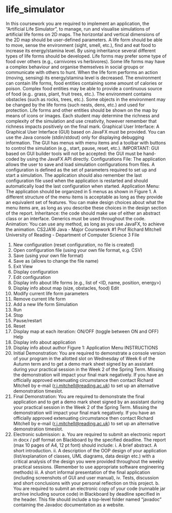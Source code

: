 # life_simulator

In this coursework you are required to implement an application, the “Artificial Life Simulator”, to
manage, run and visualise simulations of artificial life forms on 2D maps. The horizontal and vertical
dimensions of the 2D map should be user-defined parameters. A life form should be able to move, sense
the environment (sight, smell, etc.), find and eat food to increase its energy/stamina level. By using
inheritance several different types of life forms should be developed. Life forms may prefer some type of
food over others (e.g., carnivores vs herbivores). Some life forms may have a complex behaviour and
organise themselves in social groups or communicate with others to hunt. When the life form performs an
action (moving, sensing) its energy/stamina level is decreased. The environment can contain life forms,
food entities containing some amount of calories or poison. Complex food entities may be able to provide
a continuous source of food (e.g.. grass, plant, fruit trees, etc.). The environment contains obstacles (such
as rocks, trees, etc.). Some objects in the environment may be changed by the life forms (such nests, dens,
etc.) and used for protection. Life forms and other entities should be shown on the map by means of icons
or images.
Each student may determine the richness and complexity of the simulation and use creativity, however
remember that richness impacts positively on the final mark.
Graphical User Interface: A Graphical User Interface (GUI) based on JavaFX must be provided. You
can use the Java console (stdin/stdout) only for displaying debugging information. The GUI has menus
with menu items and a toolbar with buttons to control the simulation (e.g., start, pause, reset, etc.).
IMPORTANT: GUI based on GUI builder tools will not be accepted: the GUI must be hand-coded by
using the JavaFX API directly.
Configurations File: The application allows the user to save and load simulation configurations from
files. A configuration is defined as the set of parameters required to set up and start a simulation. The
application should also remember the last configuration file used when the application is restarted and
should automatically load the last configuration when started.
Application Menu: The application should be organized in 5 menus as shown in Figure 1. A different
structure of the menu items is acceptable as long as they provide an equivalent set of features.
You can make design choices about what the menu items are, as long as you describe these choices in the
design section of the report.
Inheritance: the code should make use of either an abstract class or an interface. Generics must be used
throughout the code.
Animation: You can use any method, as long as you use JavaFX, to achieve the animation.
CS2JA16 Java - Major Coursework #1 Prof Richard Mitchell
University of Reading - Department of Computer Science 3
File
1. New configuration (reset configuration, no file is created)
2. Open configuration file (using your own file format, e.g. CSV)
3. Save (using your own file format)
4. Save as (allows to change the file name)
5. Exit
View
1. Display configuration
2. Edit configuration
3. Display info about life forms (e.g., list of <ID, name, position, energy>)
4. Display info about map (size, obstacles, food)
Edit
1. Modify current life form parameters
2. Remove current life form
3. Add a new life form
Simulation
1. Run
2. Stop
3. Pause/restart
4. Reset
5. Display map at each iteration: ON/OFF (toggle between ON and OFF)
Help
1. Display info about application
2. Display info about author
Figure 1: Application Menu
INSTRUCTIONS
1. Initial Demonstration: You are required to demonstrate a console version of your program in the
allotted slot on Wednesday of Week 6 of the Autumn term and to get a demo mark sheet signed
by an assistant during your practical session in the Week 2 of the Spring Term. Missing the
demonstration will impact your final mark negatively. If you have an officially approved
extenuating circumstance then contact Richard Mitchell by e-mail (r.j.mitchell@reading.ac.uk) to
set up an alternative demonstration timeslot.
2. Final Demonstration: You are required to demonstrate the final application and to get a demo
mark sheet signed by an assistant during your practical session in the Week 2 of the Spring
Term. Missing the demonstration will impact your final mark negatively. If you have an officially
approved extenuating circumstance then contact Richard Mitchell by e-mail
(r.j.mitchell@reading.ac.uk) to set up an alternative demonstration timeslot.
3. Electronic submission:
a. You are required to submit an electronic report in docx / pdf format on Blackboard by
the specified deadline. The report (max 10 pages of A4, 12 pt font) should include:
i. A brief abstract. A short introduction.
ii. A description of the OOP design of your application (list/explanation of classes,
UML diagrams, data design etc.) with a critical analysis of the design you were
provided throughout the weekly practical sessions. (Remember to use appropriate
software engineering methods)
iii. A short informal presentation of the final application (including screenshots of GUI
and user manual),
iv. Tests, discussion and short conclusions with your personal reflection on this
project.
b. You are required to submit an electronic copy of your code (runnable jar archive
including source code) in Blackboard by deadline specified in the header. This file should
include a top-level folder named “javadoc” containing the Javadoc documentation as a
website.

